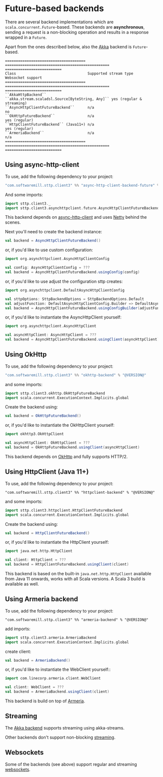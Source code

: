 # Future-based backends

There are several backend implementations which are `scala.concurrent.Future`-based. These backends are **asynchronous**, sending a request is a non-blocking operation and results in a response wrapped in a `Future`. 

Apart from the ones described below, also the [Akka](akka.md) backend is `Future`-based.

```eval_rst
===================================== ================================================ ==========================
Class                                 Supported stream type                            Websocket support
===================================== ================================================ ==========================
``AkkaHttpBackend``                   ``akka.stream.scaladsl.Source[ByteString, Any]`` yes (regular & streaming)
``AsyncHttpClientFutureBackend``      n/a                                              no
``OkHttpFutureBackend``               n/a                                              yes (regular)
``HttpClientFutureBackend`` (Java11+) n/a                                              yes (regular)
``ArmeriaBackend``                    n/a                                              n/a
===================================== ================================================ ==========================
```

## Using async-http-client

To use, add the following dependency to your project:

```scala
"com.softwaremill.sttp.client3" %% "async-http-client-backend-future" % "@VERSION@"
```

And some imports:

```scala mdoc
import sttp.client3._
import sttp.client3.asynchttpclient.future.AsyncHttpClientFutureBackend
```

This backend depends on [async-http-client](https://github.com/AsyncHttpClient/async-http-client) and uses [Netty](http://netty.io) behind the scenes.

Next you'll need to create the backend instance:

```scala mdoc:compile-only
val backend = AsyncHttpClientFutureBackend()
```

or, if you'd like to use custom configuration:

```scala mdoc:compile-only
import org.asynchttpclient.AsyncHttpClientConfig

val config: AsyncHttpClientConfig = ???
val backend = AsyncHttpClientFutureBackend.usingConfig(config)
```

or, if you'd like to use adjust the configuration sttp creates:

```scala mdoc:compile-only
import org.asynchttpclient.DefaultAsyncHttpClientConfig

val sttpOptions: SttpBackendOptions = SttpBackendOptions.Default 
val adjustFunction: DefaultAsyncHttpClientConfig.Builder => DefaultAsyncHttpClientConfig.Builder = ???
val backend = AsyncHttpClientFutureBackend.usingConfigBuilder(adjustFunction, sttpOptions)
```

or, if you'd like to instantiate the AsyncHttpClient yourself:

```scala mdoc:compile-only
import org.asynchttpclient.AsyncHttpClient

val asyncHttpClient: AsyncHttpClient = ??? 
val backend = AsyncHttpClientFutureBackend.usingClient(asyncHttpClient)
```

## Using OkHttp

To use, add the following dependency to your project:

```scala
"com.softwaremill.sttp.client3" %% "okhttp-backend" % "@VERSION@"
```

and some imports:

```scala mdoc:reset:silent
import sttp.client3.okhttp.OkHttpFutureBackend
import scala.concurrent.ExecutionContext.Implicits.global
```

Create the backend using:

```scala mdoc:compile-only
val backend = OkHttpFutureBackend()
```

or, if you'd like to instantiate the OkHttpClient yourself:

```scala mdoc:compile-only
import okhttp3.OkHttpClient

val asyncHttpClient: OkHttpClient = ??? 
val backend = OkHttpFutureBackend.usingClient(asyncHttpClient)
```

This backend depends on [OkHttp](http://square.github.io/okhttp/) and fully supports HTTP/2.

## Using HttpClient (Java 11+)

To use, add the following dependency to your project:

```
"com.softwaremill.sttp.client3" %% "httpclient-backend" % "@VERSION@"
```

and some imports:

```scala mdoc:reset:silent
import sttp.client3.httpclient.HttpClientFutureBackend
import scala.concurrent.ExecutionContext.Implicits.global
```

Create the backend using:

```scala mdoc:compile-only
val backend = HttpClientFutureBackend()
```

or, if you'd like to instantiate the HttpClient yourself:

```scala mdoc:compile-only
import java.net.http.HttpClient

val client: HttpClient = ??? 
val backend = HttpClientFutureBackend.usingClient(client)
```

This backend is based on the built-in `java.net.http.HttpClient` available from Java 11 onwards, works with all Scala versions. A Scala 3 build is available as well.

## Using Armeria backend

To use, add the following dependency to your project:

```
"com.softwaremill.sttp.client3" %% "armeria-backend" % "@VERSION@"
```

add imports:

```scala mdoc:reset:silent
import sttp.client3.armeria.ArmeriaBackend
import scala.concurrent.ExecutionContext.Implicits.global
```

create client:

```scala mdoc:compile-only
val backend = ArmeriaBackend()
```

or, if you'd like to instantiate the WebClient yourself::

```scala mdoc:compile-only
import com.linecorp.armeria.client.WebClient

val client: WebClient = ???
val backend = ArmeriaBackend.usingClient(client)
```

This backend is build on top of [Armeria](https://armeria.dev/docs/client-http).

## Streaming

The [Akka backend](akka.md) supports streaming using akka-streams.

Other backends don't support non-blocking [streaming](../requests/streaming.md).

## Websockets

Some of the backends (see above) support regular and streaming [websockets](../websockets.md).
